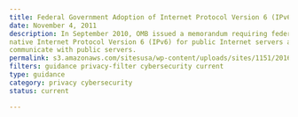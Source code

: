 ```yaml
---
title: Federal Government Adoption of Internet Protocol Version 6 (IPv6) FAQs (2011)
date: November 4, 2011
description: In September 2010, OMB issued a memorandum requiring federal agencies to operationally deploy
native Internet Protocol Version 6 (IPv6) for public Internet servers and internal applications that
communicate with public servers.
permalink: s3.amazonaws.com/sitesusa/wp-content/uploads/sites/1151/2016/10/IPv6-FAQ-11-4-2011.pdf
filters: guidance privacy-filter cybersecurity current
type: guidance
category: privacy cybersecurity
status: current

---
```

